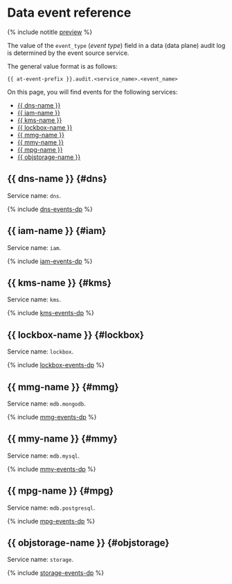 # Data event reference

{% include notitle [preview](../../_includes/note-preview-by-request.md) %}

The value of the `event_type` (_event type_) field in a data (data plane) audit log is determined by the event source service.

The general value format is as follows:

```text
{{ at-event-prefix }}.audit.<service_name>.<event_name>
```

On this page, you will find events for the following services:

* [{{ dns-name }}](#dns)
* [{{ iam-name }}](#iam)
* [{{ kms-name }}](#kms)
* [{{ lockbox-name }}](#lockbox)
* [{{ mmg-name }}](#mmg)
* [{{ mmy-name }}](#mmy)
* [{{ mpg-name }}](#mpg)
* [{{ objstorage-name }}](#objstorage)

## {{ dns-name }} {#dns}

Service name: `dns`.

{% include [dns-events-dp](../../_includes/audit-trails/events/dns-events-dp.md) %}

## {{ iam-name }} {#iam}

Service name: `iam`.

{% include [iam-events-dp](../../_includes/audit-trails/events/iam-events-dp.md) %}

## {{ kms-name }} {#kms}

Service name: `kms`.

{% include [kms-events-dp](../../_includes/audit-trails/events/kms-events-dp.md) %}

## {{ lockbox-name }} {#lockbox}

Service name: `lockbox`.

{% include [lockbox-events-dp](../../_includes/audit-trails/events/lockbox-events-dp.md) %}

## {{ mmg-name }} {#mmg}

Service name: `mdb.mongodb`.

{% include [mmg-events-dp](../../_includes/audit-trails/events/mmg-events-dp.md) %}

## {{ mmy-name }} {#mmy}

Service name: `mdb.mysql`.

{% include [mmy-events-dp](../../_includes/audit-trails/events/mmy-events-dp.md) %}

## {{ mpg-name }} {#mpg}

Service name: `mdb.postgresql`.

{% include [mpg-events-dp](../../_includes/audit-trails/events/mpg-events-dp.md) %}

## {{ objstorage-name }} {#objstorage}

Service name: `storage`.

{% include [storage-events-dp](../../_includes/audit-trails/events/storage-events-dp.md) %}
